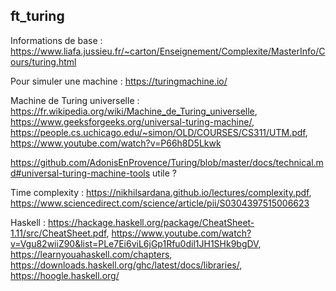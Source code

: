 ## ft_turing

Informations de base : https://www.liafa.jussieu.fr/~carton/Enseignement/Complexite/MasterInfo/Cours/turing.html

Pour simuler une machine : https://turingmachine.io/

Machine de Turing universelle : https://fr.wikipedia.org/wiki/Machine_de_Turing_universelle, https://www.geeksforgeeks.org/universal-turing-machine/, https://people.cs.uchicago.edu/~simon/OLD/COURSES/CS311/UTM.pdf, https://www.youtube.com/watch?v=P66h8D5Lkwk

https://github.com/AdonisEnProvence/Turing/blob/master/docs/technical.md#universal-turing-machine-tools utile ?

Time complexity : https://nikhilsardana.github.io/lectures/complexity.pdf, https://www.sciencedirect.com/science/article/pii/S0304397515006623

Haskell : https://hackage.haskell.org/package/CheatSheet-1.11/src/CheatSheet.pdf, https://www.youtube.com/watch?v=Vgu82wiiZ90&list=PLe7Ei6viL6jGp1Rfu0dil1JH1SHk9bgDV, https://learnyouahaskell.com/chapters, https://downloads.haskell.org/ghc/latest/docs/libraries/, https://hoogle.haskell.org/
